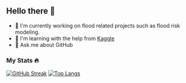 ## Hello there 👋

- 🔭  I'm currently working on flood related projects such as flood risk modeling.
- 📖 I'm learning with the help from [Kaggle](https://www.kaggle.com/)
- 💬 Ask me about GitHub

### My Stats 🔥
[![GitHub Streak](https://streak-stats.demolab.com/?user=keanteng)](https://git.io/streak-stats)
[![Top Langs](https://github-readme-stats.vercel.app/api/top-langs/?username=keanteng&layout=compact&theme=default)](https://github.com/anuraghazra/github-readme-stats)
